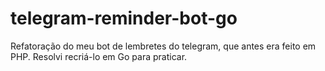 # telegram-reminder-bot-go
Refatoração do meu bot de lembretes do telegram, que antes era feito em PHP. Resolvi recriá-lo em Go para praticar.
